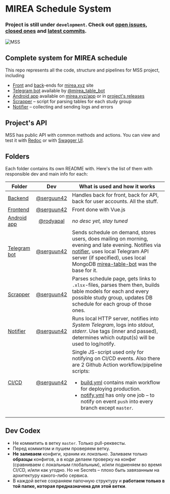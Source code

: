 # MIREA Schedule System
### Project is still under `development`. Check out [open issues](../../issues), [closed ones](../../issues?q=is%3Aissue+is%3Aclosed) and [latest commits](../../commits).

![MSS](https://mirea.xyz/img/logo_wide_transparent.png?2021-04-20)

## Complete system for MIREA schedule

This repo represents all the code, structure and pipelines for MSS project, including
* [Front](./frontend) and [back](./backend)-ends for [mirea.xyz](https://mirea.xyz) site
* [Telegram bot](./telegram) available by [@mirea_table_bot](https://t.me/mirea_table_bot)
* [Android app](./app) available on [mirea.xyz/app](https://mirea.xyz/app) or in [project's releases](https://github.com/serguun42/mss/releases)
* [Scrapper](./scrapper) – script for parsing tables for each study group
* [Notifier](./notifier) – collecting and sending logs and errors

## Project's API

MSS has public API with common methods and actions. You can view and test it with [Redoc](https://mirea.xyz/docs/api/redoc.html) or with [Swagger UI](https://mirea.xyz/docs/api/swagger).

## Folders

Each folder contains its own README with. Here's the list of them with responsible dev and main info for each:

| Folder						| Dev											| What is used and how it works
| ----------------------------- | :-------------------------------------------: | -----------------------------
| [Backend](./backend)			| [@serguun42](https://github.com/serguun42)	| Handles back for front, back for API, back for user accounts. All the stuff.
| [Frontend](./frontend)		| [@serguun42](https://github.com/serguun42)	| Front done with Vue.js
| [Android app](./app)			| [@rodyapal](https://github.com/rodyapal)		| *no desc yet, stay tuned*
| [Telegram bot](./telegram)	| [@serguun42](https://github.com/serguun42)	| Sends schedule on demand, stores users, does mailing on morning, evening and late evening. Notifies via [notifier](./notifier), uses local Telegram API server (if specified), uses local MongoDB [mirea-table-bot](https://github.com/serguun42/mirea-table-bot) was the base for it.
| [Scrapper](./scrapper)		| [@serguun42](https://github.com/serguun42)	| Parses schedule page, gets links to `.xlsx`-files, parses them then, builds table models for each and every possible study group, updates DB schedule for each group of those ones.
| [Notifier](./notifier)		| [@serguun42](https://github.com/serguun42)	| Runs local HTTP server, notifies into *System Telegram*, logs into *stdout*, *stderr*. Use tags (inner and passed), determines which output(s) will be used to log/notify.
| [CI/CD](./cicd)				| [@serguun42](https://github.com/serguun42)	| Single JS-script used only for notifying on CI/CD events. Also there are 2 Github Action workflow/pipeline scripts:<br><ul><li>[build.yml](.github/workflows/build.yml) contains main workflow for deploying production.</li><li>[notify.yml](.github/workflows/notify.yml) has only one job – to notify on event `push` into every branch except `master`.</li></ul>

## Dev Codex
* Не коммитить в ветку `master`. Только pull-реквесты.
* Перед коммитом и пушем проверяем ветку.
* **Не заливаем** конфиги, храним их *локально*. Заливаем только **образцы** конфигов, а в коде делаем проверку на конфиг (сравниваем с локальным глобальным), и/или подменяем во время CI/CD, и/или как угодно. Но не Secrets – плохо быть завязанным на архитектуру какого-либо сервиса.
* В каждой ветке сохраняем папочную структуру и **работаем только в той папке, которая предназначена для этой ветки**.
